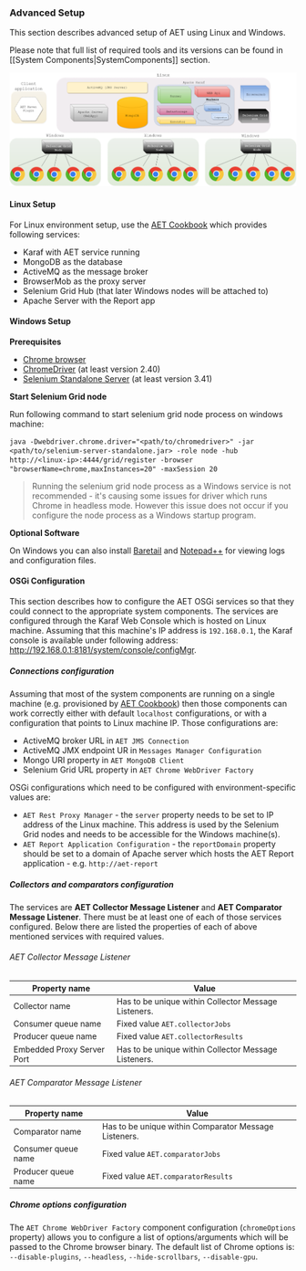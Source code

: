 ### Advanced Setup

This section describes advanced setup of AET using Linux and Windows. 

Please note that full list of required tools and its versions can be found in [[System Components|SystemComponents]] section.

![aet-setup-advanced](assets/diagrams/aet-setup-advanced-grid-scaled.png)

#### Linux Setup

For Linux environment setup, use the [AET Cookbook](https://github.com/Cognifide/aet-cookbook) which provides following services:
* Karaf with AET service running
* MongoDB as the database
* ActiveMQ as the message broker
* BrowserMob as the proxy server
* Selenium Grid Hub (that later Windows nodes will be attached to)
* Apache Server with the Report app

#### Windows Setup

**Prerequisites**
 * [Chrome browser](https://www.google.com/chrome/browser/desktop/) 
 * [ChromeDriver](https://sites.google.com/a/chromium.org/chromedriver/downloads) (at least version 2.40)
 * [Selenium Standalone Server](http://www.seleniumhq.org/download/) (at least version 3.41)

**Start Selenium Grid node**

Run following command to start selenium grid node process on windows machine:
```
java -Dwebdriver.chrome.driver="<path/to/chromedriver>" -jar <path/to/selenium-server-standalone.jar> -role node -hub http://<linux-ip>:4444/grid/register -browser "browserName=chrome,maxInstances=20" -maxSession 20
```
> Running the selenium grid node process as a Windows service is not recommended - it's causing some 
issues for driver which runs Chrome in headless mode. However this issue does not occur if you 
configure the node process as a Windows startup program.

**Optional Software**

On Windows you can also install [Baretail](https://www.baremetalsoft.com/baretail/) and [Notepad++](https://notepad-plus-plus.org/download/) for viewing logs and configuration files.

#### OSGi Configuration

This section describes how to configure the AET OSGi services so that they could connect to the appropriate system components.
The services are configured through the Karaf Web Console which is hosted on Linux machine. Assuming that this machine's IP address is `192.168.0.1`, 
the Karaf console is available under following address: http://192.168.0.1:8181/system/console/configMgr.

##### Connections configuration

Assuming that most of the system components are running on a single machine 
(e.g. provisioned by [AET Cookbook](https://github.com/Cognifide/aet-cookbook)) then those 
components can work correctly either with default `localhost` configurations,
or with a configuration that points to Linux machine IP.
Those configurations are:
* ActiveMQ broker URL in `AET JMS Connection`
* ActiveMQ JMX endpoint UR in `Messages Manager Configuration`
* Mongo URI property in `AET MongoDB Client`
* Selenium Grid URL property in `AET Chrome WebDriver Factory`

OSGi configurations which need to be configured with environment-specific values are:
* `AET Rest Proxy Manager` - the `server` property needs to be set to IP address of the Linux machine. This address is used
by the Selenium Grid nodes and needs to be accessible for the Windows machine(s).
* `AET Report Application Configuration` - the `reportDomain` property should be set to a domain 
of Apache server which hosts the AET Report application - e.g. `http://aet-report`

##### Collectors and comparators configuration

 The services are **AET Collector Message Listener** and **AET Comparator Message Listener**. There must be at least one of each of those services configured. Below there are listed the properties of each of above mentioned services with required values.

###### AET Collector Message Listener

| Property name | Value |
| ------------- | ----- |
| Collector name | Has to be unique within Collector Message Listeners. |
| Consumer queue name | Fixed value `AET.collectorJobs` |
| Producer queue name | Fixed value `AET.collectorResults` |
| Embedded Proxy Server Port | Has to be unique within Collector Message Listeners. |

###### AET Comparator Message Listener
| Property name | Value |
| ------------- | ----- |
| Comparator name | Has to be unique within Comparator Message Listeners. |
| Consumer queue name | Fixed value `AET.comparatorJobs` |
| Producer queue name | Fixed value `AET.comparatorResults` |

##### Chrome options configuration

The `AET Chrome WebDriver Factory` component configuration (`chromeOptions` property) allows you to configure a list of options/arguments 
which will be passed to the Chrome browser binary. The default list of Chrome options is: `--disable-plugins`, `--headless`, `--hide-scrollbars`, `--disable-gpu`.